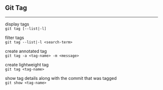 ## Git Tag

---

display tags  
`git tag [--list|-l]`

filter tags  
`git tag --list|-l <search-term>`

create annotated tag  
`git tag -a <tag-name> -m <message>`

create lightweight tag  
`git tag <tag-name>`

show tag details along with the commit that was tagged  
`git show <tag-name>`

